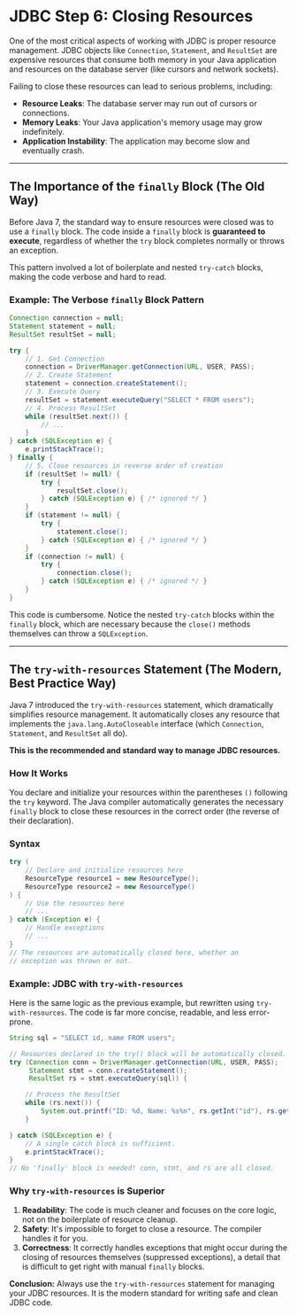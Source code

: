 # JDBC Step 6: Closing Resources

One of the most critical aspects of working with JDBC is proper resource management. JDBC objects like `Connection`, `Statement`, and `ResultSet` are expensive resources that consume both memory in your Java application and resources on the database server (like cursors and network sockets).

Failing to close these resources can lead to serious problems, including:
-   **Resource Leaks**: The database server may run out of cursors or connections.
-   **Memory Leaks**: Your Java application's memory usage may grow indefinitely.
-   **Application Instability**: The application may become slow and eventually crash.

---

## The Importance of the `finally` Block (The Old Way)

Before Java 7, the standard way to ensure resources were closed was to use a `finally` block. The code inside a `finally` block is **guaranteed to execute**, regardless of whether the `try` block completes normally or throws an exception.

This pattern involved a lot of boilerplate and nested `try-catch` blocks, making the code verbose and hard to read.

### Example: The Verbose `finally` Block Pattern

```java
Connection connection = null;
Statement statement = null;
ResultSet resultSet = null;

try {
    // 1. Get Connection
    connection = DriverManager.getConnection(URL, USER, PASS);
    // 2. Create Statement
    statement = connection.createStatement();
    // 3. Execute Query
    resultSet = statement.executeQuery("SELECT * FROM users");
    // 4. Process ResultSet
    while (resultSet.next()) {
        // ...
    }
} catch (SQLException e) {
    e.printStackTrace();
} finally {
    // 5. Close resources in reverse order of creation
    if (resultSet != null) {
        try {
            resultSet.close();
        } catch (SQLException e) { /* ignored */ }
    }
    if (statement != null) {
        try {
            statement.close();
        } catch (SQLException e) { /* ignored */ }
    }
    if (connection != null) {
        try {
            connection.close();
        } catch (SQLException e) { /* ignored */ }
    }
}
```
This code is cumbersome. Notice the nested `try-catch` blocks within the `finally` block, which are necessary because the `close()` methods themselves can throw a `SQLException`.

---

## The `try-with-resources` Statement (The Modern, Best Practice Way)

Java 7 introduced the `try-with-resources` statement, which dramatically simplifies resource management. It automatically closes any resource that implements the `java.lang.AutoCloseable` interface (which `Connection`, `Statement`, and `ResultSet` all do).

**This is the recommended and standard way to manage JDBC resources.**

### How It Works

You declare and initialize your resources within the parentheses `()` following the `try` keyword. The Java compiler automatically generates the necessary `finally` block to close these resources in the correct order (the reverse of their declaration).

### Syntax

```java
try (
    // Declare and initialize resources here
    ResourceType resource1 = new ResourceType();
    ResourceType resource2 = new ResourceType()
) {
    // Use the resources here
    // ...
} catch (Exception e) {
    // Handle exceptions
    // ...
}
// The resources are automatically closed here, whether an
// exception was thrown or not.
```

### Example: JDBC with `try-with-resources`

Here is the same logic as the previous example, but rewritten using `try-with-resources`. The code is far more concise, readable, and less error-prone.

```java
String sql = "SELECT id, name FROM users";

// Resources declared in the try() block will be automatically closed.
try (Connection conn = DriverManager.getConnection(URL, USER, PASS);
     Statement stmt = conn.createStatement();
     ResultSet rs = stmt.executeQuery(sql)) {

    // Process the ResultSet
    while (rs.next()) {
        System.out.printf("ID: %d, Name: %s%n", rs.getInt("id"), rs.getString("name"));
    }

} catch (SQLException e) {
    // A single catch block is sufficient.
    e.printStackTrace();
}
// No 'finally' block is needed! conn, stmt, and rs are all closed.
```

### Why `try-with-resources` is Superior

1.  **Readability**: The code is much cleaner and focuses on the core logic, not on the boilerplate of resource cleanup.
2.  **Safety**: It's impossible to forget to close a resource. The compiler handles it for you.
3.  **Correctness**: It correctly handles exceptions that might occur during the closing of resources themselves (suppressed exceptions), a detail that is difficult to get right with manual `finally` blocks.

**Conclusion:** Always use the `try-with-resources` statement for managing your JDBC resources. It is the modern standard for writing safe and clean JDBC code.
